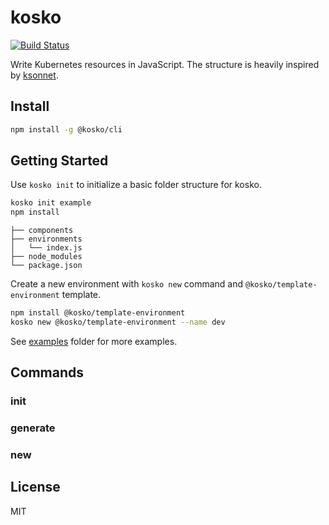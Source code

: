 # kosko

[![Build Status](https://travis-ci.org/tommy351/kosko.svg?branch=master)](https://travis-ci.org/tommy351/kosko)

Write Kubernetes resources in JavaScript. The structure is heavily inspired by [ksonnet](https://ksonnet.io/).

## Install

```sh
npm install -g @kosko/cli
```

## Getting Started

Use `kosko init` to initialize a basic folder structure for kosko.

```sh
kosko init example
npm install
```

```
├── components
├── environments
│   └── index.js
├── node_modules
└── package.json
```

Create a new environment with `kosko new` command and `@kosko/template-environment` template.

```sh
npm install @kosko/template-environment
kosko new @kosko/template-environment --name dev
```

See [examples](examples) folder for more examples.

## Commands

### init

### generate

### new

## License

MIT
